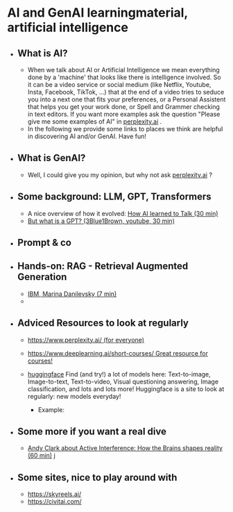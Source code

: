# AI and GenAI learningmaterial, artificial intelligence

- ## What is AI?

    - When we talk about AI or Artificial Intelligence we mean everything done by a 'machine' that  looks like there is intelligence involved. So it can be a video service or social medium (like Netflix, Youtube, Insta, Facebook, TikTok, ...) that at the end of a video tries to seduce you into a next one that fits your preferences, or a Personal Assistent that helps you get your work done, or  Spell and Grammer checking in text editors. If you want more examples ask the question "Please give me some examples of AI" in [perplexity.ai](https://www.perplexity.ai/) .
    - In the following we provide some links to places we think are helpful in discovering AI and/or GenAI. Have fun!

- ## What is GenAI?
	
    - Well, I could give you my opinion, but why not ask [perplexity.ai](https://www.perplexity.ai/) ?
	
- ## Some background: LLM, GPT, Transformers

    - A nice overview of how it evolved: [How AI learned to Talk (30 min)](https://www.youtube.com/watch?v=OFS90-FX6pg)
    - [But what is a GPT? (3Blue1Brown, youtube, 30 min)](https://www.youtube.com/watch?v=wjZofJX0v4M)

- ## Prompt & co

- ## Hands-on: RAG - Retrieval Augmented Generation

    - [IBM, Marina Danilevsky (7 min)](https://www.youtube.com/watch?v=T-D1OfcDW1M)
    - []()
	
- ## Adviced Resources to look at regularly
	
    - [https://www.perplexity.ai/ (for everyone)](https://www.perplexity.ai/)
    - [https://www.deeplearning.ai/short-courses/ Great resource for courses!](https://www.deeplearning.ai/short-courses/)


    - [huggingface](https://huggingface.co/) Find (and try!) a lot of models here: Text-to-image, Image-to-text, Text-to-video, Visual questioning answering, Image classification, and lots and lots more!  Huggingface is a site to look at regularly: new models everyday!
        - Example:

- ## Some more if you want a real dive
	
    - [Andy Clark about Active Interference: How the Brains shapes reality (60 min)](https://www.youtube.com/watch?v=A1Ghrd7NBtk)
j
- ## Some sites, nice to play around with

    - https://skyreels.ai/
    - https://civitai.com/


